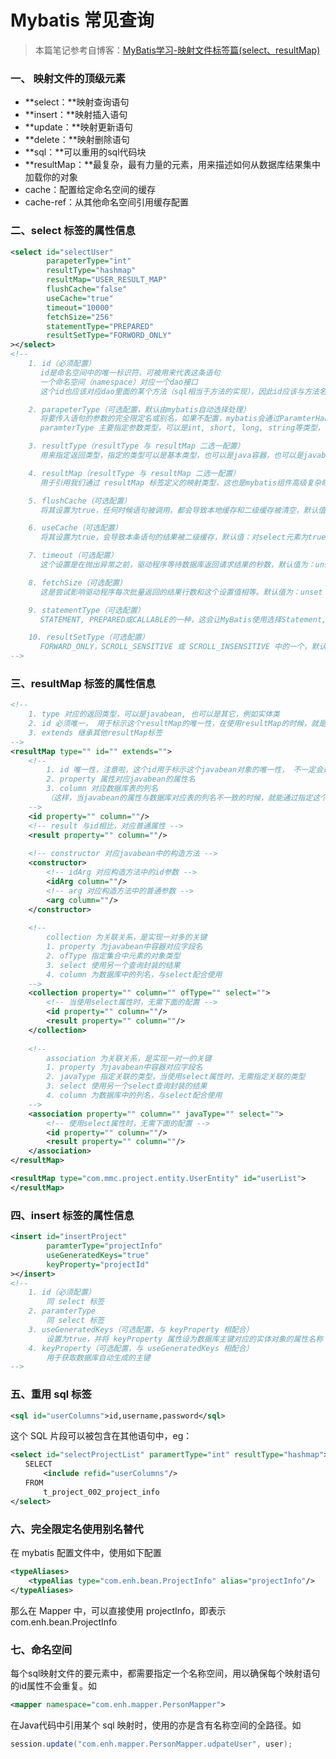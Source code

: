 # Mybatis 常见查询

> 本篇笔记参考自博客：[MyBatis学习-映射文件标签篇(select、resultMap)](https://www.cnblogs.com/libra0920/p/6208587.html)

### 一、 映射文件的顶级元素

* **select：**映射查询语句
* **insert：**映射插入语句
* **update：**映射更新语句
* **delete：**映射删除语句
* **sql：**可以重用的sql代码块
* **resultMap：**最复杂，最有力量的元素，用来描述如何从数据库结果集中加载你的对象
* cache：配置给定命名空间的缓存
* cache-ref：从其他命名空间引用缓存配置

### 二、select 标签的属性信息

````xml
<select id="selectUser" 
        parapeterType="int" 
        resultType="hashmap" 
        resultMap="USER_RESULT_MAP" 
        flushCache="false" 
        useCache="true" 
        timeout="10000" 
        fetchSize="256" 
        statementType="PREPARED" 
        resultSetType="FORWORD_ONLY"
></select>
<!-- 
	1. id（必须配置）
　　　　id是命名空间中的唯一标识符，可被用来代表这条语句
　　　　一个命名空间（namespace）对应一个dao接口
　　　　这个id也应该对应dao里面的某个方法（sql相当于方法的实现），因此id应该与方法名一致

	2. parapeterType（可选配置，默认由mybatis自动选择处理）
　　　　将要传入语句的参数的完全限定名或别名，如果不配置，mybatis会通过ParamterHandler根据参数类型默认选择合适的typeHandler进行处理
　　　　paramterType 主要指定参数类型，可以是int, short, long, string等类型，也可以是复杂类型（如对象）

	3. resultType（resultType 与 resultMap 二选一配置）
　　　　用来指定返回类型，指定的类型可以是基本类型，也可以是java容器，也可以是javabean

	4. resultMap（resultType 与 resultMap 二选一配置）
　　　　用于引用我们通过 resultMap 标签定义的映射类型，这也是mybatis组件高级复杂映射的关键

	5. flushCache（可选配置）
　　　　将其设置为true，任何时候语句被调用，都会导致本地缓存和二级缓存被清空，默认值：false

	6. useCache（可选配置）
　　　　将其设置为true，会导致本条语句的结果被二级缓存，默认值：对select元素为true

	7. timeout（可选配置）
　　　　这个设置是在抛出异常之前，驱动程序等待数据库返回请求结果的秒数，默认值为：unset（依赖驱动）

	8. fetchSize（可选配置）
　　　　这是尝试影响驱动程序每次批量返回的结果行数和这个设置值相等。默认值为：unset（依赖驱动）

	9. statementType（可选配置）
　　　　STATEMENT, PREPARED或CALLABLE的一种，这会让MyBatis使用选择Statement, PrearedStatement或CallableStatement，默认值：PREPARED

	10. resultSetType（可选配置）
　　　　FORWARD_ONLY，SCROLL_SENSITIVE 或 SCROLL_INSENSITIVE 中的一个，默认值为：unset（依赖驱动）
-->
````

### 三、resultMap 标签的属性信息

````xml
<!-- 
	1. type 对应的返回类型，可以是javabean, 也可以是其它，例如实体类
	2. id 必须唯一， 用于标示这个resultMap的唯一性，在使用resultMap的时候，就是通过id引用
	3. extends 继承其他resultMap标签
-->
<resultMap type="" id="" extends="">
	<!-- 
		1. id 唯一性，注意啦，这个id用于标示这个javabean对象的唯一性， 不一定会是数据库的主键（不要把它理解为数据库对应表的主键）
		2. property 属性对应javabean的属性名
		3. column 对应数据库表的列名
		（这样，当javabean的属性与数据库对应表的列名不一致的时候，就能通过指定这个保持正常映射了）
	-->
	<id property="" column=""/>
	<!-- result 与id相比，对应普通属性 -->    
	<result property="" column=""/>
        
	<!-- constructor 对应javabean中的构造方法 -->
	<constructor>
		<!-- idArg 对应构造方法中的id参数 -->
        <idArg column=""/>
        <!-- arg 对应构造方法中的普通参数 -->
        <arg column=""/>
    </constructor>
   
	<!-- 
		collection 为关联关系，是实现一对多的关键 
		1. property 为javabean中容器对应字段名
		2. ofType 指定集合中元素的对象类型
		3. select 使用另一个查询封装的结果
		4. column 为数据库中的列名，与select配合使用
    -->
	<collection property="" column="" ofType="" select="">
		<!-- 当使用select属性时，无需下面的配置 -->
		<id property="" column=""/>
		<result property="" column=""/>
	</collection>
        
	<!-- 
		association 为关联关系，是实现一对一的关键
		1. property 为javabean中容器对应字段名
		2. javaType 指定关联的类型，当使用select属性时，无需指定关联的类型
		3. select 使用另一个select查询封装的结果
		4. column 为数据库中的列名，与select配合使用
	-->
	<association property="" column="" javaType="" select="">
		<!-- 使用select属性时，无需下面的配置 -->
		<id property="" column=""/>
		<result property="" column=""/>
	</association>
</resultMap>

<resultMap type="com.mmc.project.entity.UserEntity" id="userList">
</resultMap>
````

### 四、insert 标签的属性信息

````xml
<insert id="insertProject" 
        paramterType="projectInfo"
        useGeneratedKeys="true"
        keyProperty="projectId"
></insert>
<!-- 
	1. id（必须配置）
		同 select 标签
	2. paramterType
		同 select 标签
	3. useGeneratedKeys（可选配置，与 keyProperty 相配合）
		设置为true，并将 keyProperty 属性设为数据库主键对应的实体对象的属性名称
	4. keyProperty（可选配置，与 useGeneratedKeys 相配合）
		用于获取数据库自动生成的主键
-->
````

### 五、重用 sql 标签

````xml
<sql id="userColumns">id,username,password</sql>
````

这个 SQL 片段可以被包含在其他语句中，eg：

````xml
<select id="selectProjectList" paramertType="int" resultType="hashmap">
　　SELECT 
    　　<include refid="userColumns"/>
　　FROM 
    　　t_project_002_project_info
</select>
````

### 六、完全限定名使用别名替代

在 mybatis 配置文件中，使用如下配置

````xml
<typeAliases>
    <typeAlias type="com.enh.bean.ProjectInfo" alias="projectInfo"/>
</typeAliases>
````

那么在 Mapper 中，可以直接使用 projectInfo，即表示 com.enh.bean.ProjectInfo

### 七、命名空间

每个sql映射文件的要元素中，都需要指定一个名称空间，用以确保每个映射语句的id属性不会重复。如

````xml
<mapper namespace="com.enh.mapper.PersonMapper">
````

在Java代码中引用某个 sql 映射时，使用的亦是含有名称空间的全路径。如

````java
session.update("com.enh.mapper.PersonMapper.udpateUser", user);
````

